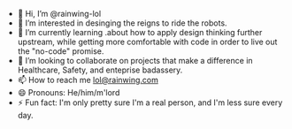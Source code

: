 - 👋 Hi, I’m @rainwing-lol
- 👀 I’m interested in desinging the reigns to ride the robots.
- 🌱 I’m currently learning .about how to apply design thinking further upstream, while getting more comfortable with code in order to live out the "no-code" promise.
- 💞️ I’m looking to collaborate on projects that make a difference in Healthcare, Safety, and enteprise badassery.
- 📫 How to reach me lol@rainwing.com
- 😄 Pronouns: He/him/m'lord
- ⚡ Fun fact: I'm only pretty sure I'm a real person, and I'm less sure every day. 
<!---
rainwing-lol/rainwing-lol is a ✨ special ✨ repository because its `README.md` (this file) appears on your GitHub profile.
You can click the Preview link to take a look at your changes.
--->
